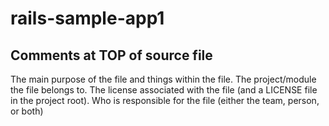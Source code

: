 # rails-sample-app1

## Comments at TOP of source file
The main purpose of the file and things within the file.
The project/module the file belongs to.
The license associated with the file (and a LICENSE file in the project root).
Who is responsible for the file (either the team, person, or both)

